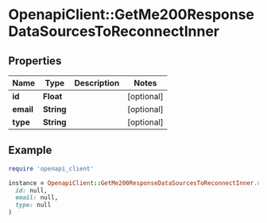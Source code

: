 # OpenapiClient::GetMe200ResponseDataSourcesToReconnectInner

## Properties

| Name | Type | Description | Notes |
| ---- | ---- | ----------- | ----- |
| **id** | **Float** |  | [optional] |
| **email** | **String** |  | [optional] |
| **type** | **String** |  | [optional] |

## Example

```ruby
require 'openapi_client'

instance = OpenapiClient::GetMe200ResponseDataSourcesToReconnectInner.new(
  id: null,
  email: null,
  type: null
)
```

